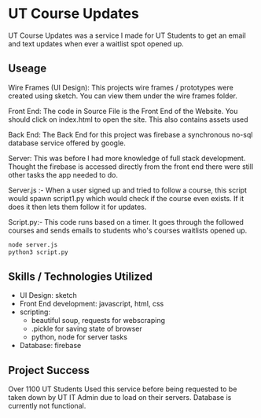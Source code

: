 # UT Course Updates

UT Course Updates was a service I made for UT Students to get an email and text updates when ever a waitlist spot opened up.

## Useage

Wire Frames (UI Design): This projects wire frames / prototypes were created using sketch. You can view them under the wire frames folder.

Front End: The code in Source File is the Front End of the Website. You should click on index.html to open the site. This also contains assets used

Back End: The Back End for this project was firebase a synchronous no-sql database service offered by google.

Server: This was before I had more knowledge of full stack development. Thought the firebase is accessed directly from the front end there were still other tasks the app needed to do.

Server.js :- When a user signed up and tried to follow a course, this script would spawn script1.py which would check if the course even exists. If it does it then lets them follow it for updates.

Script.py:- This code runs based on a timer. It goes through the followed courses and sends emails to students who's courses waitlists opened up.


```bash
node server.js
python3 script.py
```

## Skills / Technologies Utilized

- UI Design: sketch
- Front End development: javascript, html, css
- scripting:
    - beautiful soup, requests for webscraping
    - .pickle for saving state of browser
    - python, node for server tasks
- Database: firebase


## Project Success

Over 1100 UT Students Used this service before being requested to be taken down by UT IT Admin due to load on their servers. Database is currently not functional.
